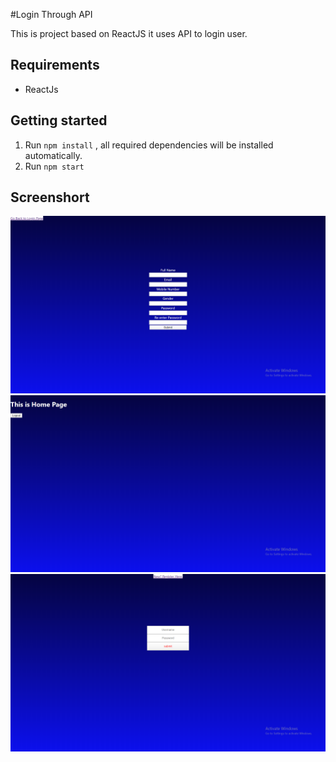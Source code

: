 #Login Through API

This is project based on ReactJS it uses API to login user.


## Requirements 
* ReactJs


## Getting started

 1. Run `npm install` , all required dependencies will be installed automatically.
 2. Run `npm start`

## Screenshort
![see here](https://github.com/asbaghel/Login-API/blob/master/screenshorts/src1.png?raw=true)
![see here](https://raw.githubusercontent.com/asbaghel/Login-API/master/screenshorts/src2.png)
![see here](https://github.com/asbaghel/Login-API/blob/master/screenshorts/src3.png?raw=true)
